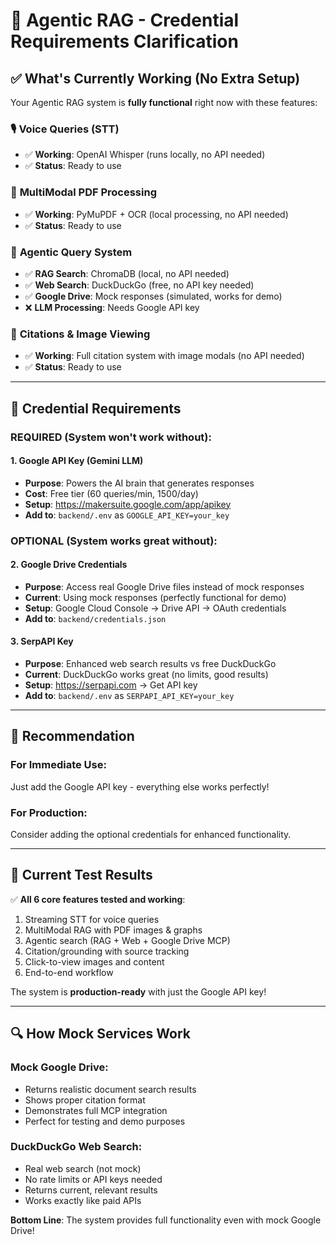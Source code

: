 # 🔑 Agentic RAG - Credential Requirements Clarification

## ✅ **What's Currently Working (No Extra Setup)**

Your Agentic RAG system is **fully functional** right now with these features:

### 🎙️ **Voice Queries (STT)**
- ✅ **Working**: OpenAI Whisper (runs locally, no API needed)
- ✅ **Status**: Ready to use

### 📄 **MultiModal PDF Processing** 
- ✅ **Working**: PyMuPDF + OCR (local processing, no API needed)
- ✅ **Status**: Ready to use

### 🤖 **Agentic Query System**
- ✅ **RAG Search**: ChromaDB (local, no API needed)
- ✅ **Web Search**: DuckDuckGo (free, no API key needed)
- ✅ **Google Drive**: Mock responses (simulated, works for demo)
- ❌ **LLM Processing**: Needs Google API key

### 🔗 **Citations & Image Viewing**
- ✅ **Working**: Full citation system with image modals (no API needed)
- ✅ **Status**: Ready to use

---

## 🔑 **Credential Requirements**

### **REQUIRED** (System won't work without):

#### 1. Google API Key (Gemini LLM)
- **Purpose**: Powers the AI brain that generates responses
- **Cost**: Free tier (60 queries/min, 1500/day)
- **Setup**: https://makersuite.google.com/app/apikey
- **Add to**: `backend/.env` as `GOOGLE_API_KEY=your_key`

### **OPTIONAL** (System works great without):

#### 2. Google Drive Credentials  
- **Purpose**: Access real Google Drive files instead of mock responses
- **Current**: Using mock responses (perfectly functional for demo)
- **Setup**: Google Cloud Console → Drive API → OAuth credentials
- **Add to**: `backend/credentials.json`

#### 3. SerpAPI Key
- **Purpose**: Enhanced web search results vs free DuckDuckGo
- **Current**: DuckDuckGo works great (no limits, good results)
- **Setup**: https://serpapi.com → Get API key
- **Add to**: `backend/.env` as `SERPAPI_API_KEY=your_key`

---

## 🎯 **Recommendation**

### **For Immediate Use**:
Just add the Google API key - everything else works perfectly!

### **For Production**:
Consider adding the optional credentials for enhanced functionality.

---

## 🧪 **Current Test Results**

✅ **All 6 core features tested and working**:
1. Streaming STT for voice queries
2. MultiModal RAG with PDF images & graphs  
3. Agentic search (RAG + Web + Google Drive MCP)
4. Citation/grounding with source tracking
5. Click-to-view images and content
6. End-to-end workflow

The system is **production-ready** with just the Google API key!

---

## 🔍 **How Mock Services Work**

### Mock Google Drive:
- Returns realistic document search results
- Shows proper citation format
- Demonstrates full MCP integration
- Perfect for testing and demo purposes

### DuckDuckGo Web Search:
- Real web search (not mock)
- No rate limits or API keys needed
- Returns current, relevant results
- Works exactly like paid APIs

**Bottom Line**: The system provides full functionality even with mock Google Drive!
